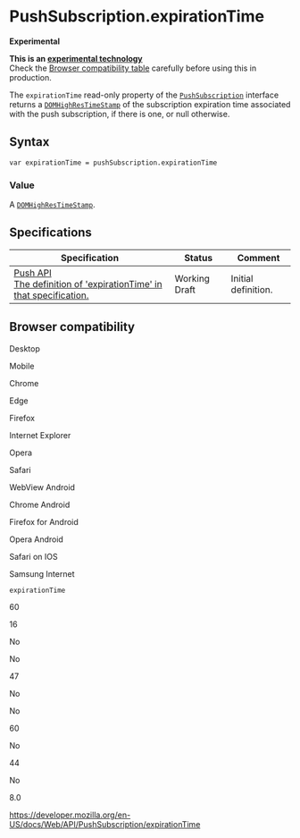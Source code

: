 PushSubscription.expirationTime
===============================

**Experimental**

**This is an [experimental technology](https://developer.mozilla.org/en-US/docs/MDN/Guidelines/Conventions_definitions#experimental)**  
Check the [Browser compatibility table](#browser_compatibility) carefully before using this in production.

The `expirationTime` read-only property of the [`PushSubscription`](../pushsubscription) interface returns a [`DOMHighResTimeStamp`](../domhighrestimestamp) of the subscription expiration time associated with the push subscription, if there is one, or null otherwise.

Syntax
------

    var expirationTime = pushSubscription.expirationTime

### Value

A [`DOMHighResTimeStamp`](../domhighrestimestamp).

Specifications
--------------

<table><thead><tr class="header"><th>Specification</th><th>Status</th><th>Comment</th></tr></thead><tbody><tr class="odd"><td><a href="https://w3c.github.io/push-api/#dom-pushsubscription-expirationtime">Push API<br />
<span class="small">The definition of 'expirationTime' in that specification.</span></a></td><td><span class="spec-wd">Working Draft</span></td><td>Initial definition.</td></tr></tbody></table>

Browser compatibility
---------------------

Desktop

Mobile

Chrome

Edge

Firefox

Internet Explorer

Opera

Safari

WebView Android

Chrome Android

Firefox for Android

Opera Android

Safari on IOS

Samsung Internet

`expirationTime`

60

16

No

No

47

No

No

60

No

44

No

8.0

<a href="https://developer.mozilla.org/en-US/docs/Web/API/PushSubscription/expirationTime" class="_attribution-link">https://developer.mozilla.org/en-US/docs/Web/API/PushSubscription/expirationTime</a>
